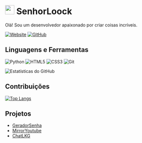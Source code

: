 <!-- Loock -->
# <img src="https://encrypted-tbn0.gstatic.com/images?q=tbn:ANd9GcTEpHfDln1CozM_d17ZiLk2CwxJw2zZbJ8Wug&usqp=CAU" width="30px"> SenhorLoock

<!-- Sua descrição -->
Olá! Sou um desenvolvedor apaixonado por criar coisas incríveis.

<!-- Ícones de contato -->
[![Website](https://img.shields.io/badge/-Portfolio-000000?style=flat&logo=Google-Chrome&logoColor=white)](https://example.com)
[![GitHub](https://img.shields.io/badge/-GitHub-181717?style=flat&logo=GitHub&logoColor=white)](https://github.com/SenhorLoock)

<!-- Linguagens e ferramentas -->
## Linguagens e Ferramentas


![Python](https://img.shields.io/badge/-Python-3776AB?style=flat&logo=Python&logoColor=white)
![HTML5](https://img.shields.io/badge/-HTML5-E34F26?style=flat&logo=HTML5&logoColor=white)
![CSS3](https://img.shields.io/badge/-CSS3-1572B6?style=flat&logo=CSS3&logoColor=white)
![Git](https://img.shields.io/badge/-Git-F05032?style=flat&logo=Git&logoColor=white)


<!-- Estatísticas do GitHub -->
![Estatísticas do GitHub](https://github-readme-stats.vercel.app/api?username=SenhorLoock&show_icons=true&count_private=true&theme=dark)

<!-- Contribuições -->
## Contribuições

[![Top Langs](https://github-readme-stats.vercel.app/api/top-langs/?username=seu-nome&layout=compact&theme=dark)](https://github.com/SenhorLoock)

<!-- Projetos -->
## Projetos

- [GeradorSenha](https://github.com/SenhorLoock/GeradorSenha)
- [MirrorYoutube](https://github.com/SenhorLoock/MirrorYoutube)
- [ChatLKG](https://github.com/SenhorLoock/ChatLKG)
